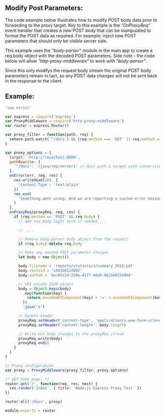## Modify Post Parameters:

The code example below illustrates how to modify POST body data prior to forwarding to the proxy target.
Key to this example is the _"OnProxyReq"_ event handler that creates a new POST body that can be manipulated to format the POST data as required. For example: inject new POST parameters that should only be visible server side.

This example uses the _"body-parser"_ module in the main app to create a req.body object with the decoded POST parameters. Side note - the code below will allow _"http-proxy-middleware"_ to work with _"body-parser"_.

Since this only modifys the request body stream the original POST body parameters remain in tact, so any POST data changes will not be sent back in the response to the client.

## Example:

```js
'use strict'

var express = require('express')
var ProxyMiddleware = require('http-proxy-middleware')
var router = express.Router()

var proxy_filter = function(path, req) {
  return path.match('^/docs') && (req.method === 'GET' || req.method === 'POST')
}

var proxy_options = {
  target: 'http://localhost:8080',
  pathRewrite: {
    '^/docs': '/java/rep/server1' // Host path & target path conversion
  },
  onError(err, req, res) {
    res.writeHead(500, {
      'Content-Type': 'text/plain'
    })
    res.end(
      'Something went wrong. And we are reporting a custom error message.' + err
    )
  },
  onProxyReq(proxyReq, req, res) {
    if (req.method == 'POST' && req.body) {
      // Add req.body logic here if needed....

      // ....

      // Remove body-parser body object from the request
      if (req.body) delete req.body

      // Make any needed POST parameter changes
      let body = new Object()

      body.filename = 'reports/statistics/summary_2016.pdf'
      body.routeid = 's003b012d002'
      body.authid = 'bac02c1d-258a-4177-9da6-862580154960'

      // URI encode JSON object
      body = Object.keys(body)
        .map(function(key) {
          return encodeURIComponent(key) + '=' + encodeURIComponent(body[key])
        })
        .join('&')

      // Update header
      proxyReq.setHeader('content-type', 'application/x-www-form-urlencoded')
      proxyReq.setHeader('content-length', body.length)

      // Write out body changes to the proxyReq stream
      proxyReq.write(body)
      proxyReq.end()
    }
  }
}

// Proxy configuration
var proxy = ProxyMiddleware(proxy_filter, proxy_options)

/* GET home page. */
router.get('/', function(req, res, next) {
  res.render('index', { title: 'Node.js Express Proxy Test' })
})

router.all('/docs', proxy)

module.exports = router
```
